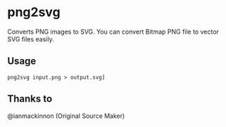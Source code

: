 # png2svg

Converts PNG images to SVG. You can convert Bitmap PNG file to vector SVG files easily.

## Usage

    png2svg input.png > output.svg]
    
## Thanks to
@ianmackinnon (Original Source Maker)
